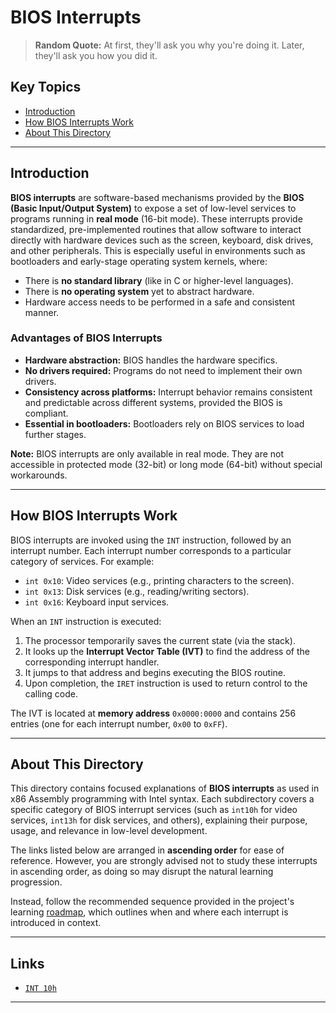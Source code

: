 # BIOS Interrupts

> **Random Quote:** At first, they'll ask you why you're doing it. Later, they'll ask you how you did it.

## Key Topics

+ [Introduction](#introduction)
+ [How BIOS Interrupts Work](#how-bios-interrupts-work)
+ [About This Directory](#about-this-directory)

---

## Introduction

**BIOS interrupts** are software-based mechanisms provided by the **BIOS (Basic Input/Output System)** to expose a set of low-level services to programs running in **real mode** (16-bit mode). These interrupts provide standardized, pre-implemented routines that allow software to interact directly with hardware devices such as the screen, keyboard, disk drives, and other peripherals. This is especially useful in environments such as bootloaders and early-stage operating system kernels, where:

+ There is **no standard library** (like in C or higher-level languages).
+ There is **no operating system** yet to abstract hardware.
+ Hardware access needs to be performed in a safe and consistent manner.

### Advantages of BIOS Interrupts

+ **Hardware abstraction:** BIOS handles the hardware specifics.
+ **No drivers required:** Programs do not need to implement their own drivers.
+ **Consistency across platforms:** Interrupt behavior remains consistent and predictable across different systems, provided the BIOS is compliant.
+ **Essential in bootloaders:** Bootloaders rely on BIOS services to load further stages.

**Note:** BIOS interrupts are only available in real mode. They are not accessible in protected mode (32-bit) or long mode (64-bit) without special workarounds.

---

## How BIOS Interrupts Work

BIOS interrupts are invoked using the `INT` instruction, followed by an interrupt number. Each interrupt number corresponds to a particular category of services. For example:

+ `int 0x10`: Video services (e.g., printing characters to the screen).
+ `int 0x13`: Disk services (e.g., reading/writing sectors).
+ `int 0x16`: Keyboard input services.

When an `INT` instruction is executed:

1. The processor temporarily saves the current state (via the stack).
2. It looks up the **Interrupt Vector Table (IVT)** to find the address of the corresponding interrupt handler.
3. It jumps to that address and begins executing the BIOS routine.
4. Upon completion, the `IRET` instruction is used to return control to the calling code.

The IVT is located at **memory address** `0x0000:0000` and contains 256 entries (one for each interrupt number, `0x00` to `0xFF`).

---

## About This Directory

This directory contains focused explanations of **BIOS interrupts** as used in x86 Assembly programming with Intel syntax. Each subdirectory covers a specific category of BIOS interrupt services (such as `int10h` for video services, `int13h` for disk services, and others), explaining their purpose, usage, and relevance in low-level development.

The links listed below are arranged in **ascending order** for ease of reference. However, you are strongly advised not to study these interrupts in ascending order, as doing so may disrupt the natural learning progression.

Instead, follow the recommended sequence provided in the project's learning [roadmap](../../roadmap/README.md), which outlines when and where each interrupt is introduced in context.

---

## Links

+ [`INT 10h`](./int10/README.md)

---

